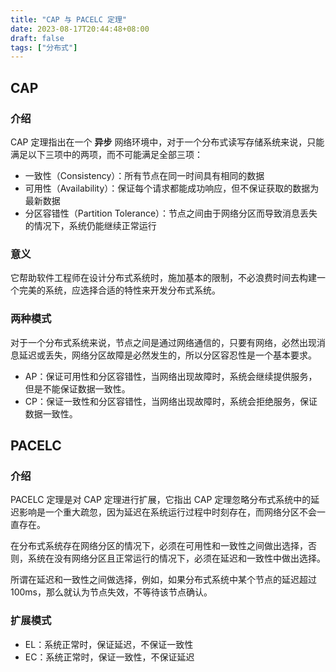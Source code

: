 ```yaml
---
title: "CAP 与 PACELC 定理"
date: 2023-08-17T20:44:48+08:00
draft: false
tags: ["分布式"]
---
```


## CAP

### 介绍

CAP 定理指出在一个 **异步** 网络环境中，对于一个分布式读写存储系统来说，只能满足以下三项中的两项，而不可能满足全部三项：

- 一致性（Consistency）：所有节点在同一时间具有相同的数据
- 可用性（Availability）：保证每个请求都能成功响应，但不保证获取的数据为最新数据
- 分区容错性（Partition Tolerance）：节点之间由于网络分区而导致消息丢失的情况下，系统仍能继续正常运行

### 意义

它帮助软件工程师在设计分布式系统时，施加基本的限制，不必浪费时间去构建一个完美的系统，应选择合适的特性来开发分布式系统。

### 两种模式

对于一个分布式系统来说，节点之间是通过网络通信的，只要有网络，必然出现消息延迟或丢失，网络分区故障是必然发生的，所以分区容忍性是一个基本要求。

- AP：保证可用性和分区容错性，当网络出现故障时，系统会继续提供服务，但是不能保证数据一致性。
- CP：保证一致性和分区容错性，当网络出现故障时，系统会拒绝服务，保证数据一致性。

## PACELC

### 介绍

PACELC 定理是对 CAP 定理进行扩展，它指出 CAP 定理忽略分布式系统中的延迟影响是一个重大疏忽，因为延迟在系统运行过程中时刻存在，而网络分区不会一直存在。

在分布式系统存在网络分区的情况下，必须在可用性和一致性之间做出选择，否则，系统在没有网络分区且正常运行的情况下，必须在延迟和一致性中做出选择。

所谓在延迟和一致性之间做选择，例如，如果分布式系统中某个节点的延迟超过 100ms，那么就认为节点失效，不等待该节点确认。

### 扩展模式

- EL：系统正常时，保证延迟，不保证一致性
- EC：系统正常时，保证一致性，不保证延迟
